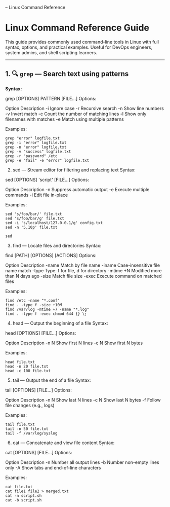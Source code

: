  – Linux Command Reference

#  Linux Command Reference Guide

This guide provides commonly used command-line tools in Linux with full syntax, options, and practical examples. Useful for DevOps engineers, system admins, and shell scripting learners.

---

## 1. 🔍 `grep` — Search text using patterns

**Syntax:**

grep [OPTIONS] PATTERN [FILE...]
Options:

Option	Description
-i	Ignore case
-r	Recursive search
-n	Show line numbers
-v	Invert match
-c	Count the number of matching lines
-l	Show only filenames with matches
-e	Match using multiple patterns

Examples:
```
grep "error" logfile.txt
grep -i "error" logfile.txt
grep -n "error" logfile.txt
grep -v "success" logfile.txt
grep -r "password" /etc
grep -e "fail" -e "error" logfile.txt
```
2.  sed — Stream editor for filtering and replacing text
Syntax:


sed [OPTIONS] 'script' [FILE...]
Options:

Option	Description
-n	Suppress automatic output
-e	Execute multiple commands
-i	Edit file in-place

Examples:

```
sed 's/foo/bar/' file.txt
sed 's/foo/bar/g' file.txt
sed -i 's/localhost/127.0.0.1/g' config.txt
sed -n '5,10p' file.txt

sed 
```
3.  find — Locate files and directories
Syntax:

find [PATH] [OPTIONS] [ACTIONS]
Options:

Option	Description
-name	Match by file name
-iname	Case-insensitive file name match
-type	Type: f for file, d for directory
-mtime +N	Modified more than N days ago
-size	Match file size
-exec	Execute command on matched files

Examples:
```
find /etc -name "*.conf"
find . -type f -size +10M
find /var/log -mtime +7 -name "*.log"
find . -type f -exec chmod 644 {} \;
```
4.  head — Output the beginning of a file
Syntax:


head [OPTIONS] [FILE...]
Options:

Option	Description
-n N	Show first N lines
-c N	Show first N bytes

Examples:
```
head file.txt
head -n 20 file.txt
head -c 100 file.txt
```
5.  tail — Output the end of a file
Syntax:


tail [OPTIONS] [FILE...]
Options:

Option	Description
-n N	Show last N lines
-c N	Show last N bytes
-f	Follow file changes (e.g., logs)

Examples:
```
tail file.txt
tail -n 50 file.txt
tail -f /var/log/syslog
```
6.  cat — Concatenate and view file content
Syntax:


cat [OPTIONS] [FILE...]
Options:

Option	Description
-n	Number all output lines
-b	Number non-empty lines only
-A	Show tabs and end-of-line characters

Examples:
```
cat file.txt
cat file1 file2 > merged.txt
cat -n script.sh
cat -b script.sh
```